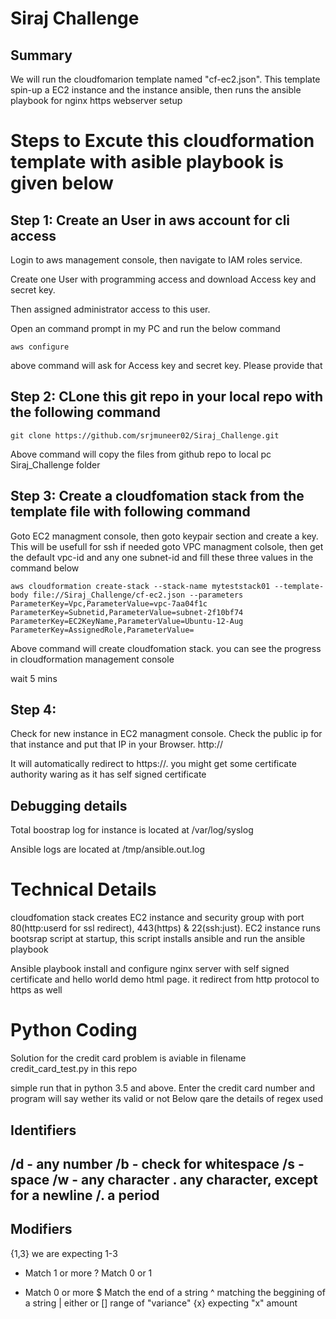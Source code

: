 # Siraj Challenge
## Summary
We will run the cloudfomarion template  named "cf-ec2.json". This template spin-up a EC2 instance and the instance ansible, then runs the ansible playbook for nginx https webserver setup

# Steps to Excute this cloudformation template with asible playbook is given below
## Step 1: Create an User in aws account for cli access
Login to aws management console, then navigate to IAM roles service.

Create one User with programming access and download Access key and secret key.

Then assigned administrator access to this user.

Open an command prompt in my PC and run the below command
```
aws configure
```
above command will ask for  Access key and secret key. Please provide that

## Step 2: CLone this git repo in your local repo with the following command 
```
git clone https://github.com/srjmuneer02/Siraj_Challenge.git
```
Above command will copy the files from github repo to local pc Siraj_Challenge folder

## Step 3: Create a cloudfomation stack from the template file with following command 

Goto EC2 managment console, then goto keypair section and create a key. This will be usefull for ssh if needed
goto VPC managment colsole, then get the default vpc-id and any one subnet-id  and fill these three values in the command below
```
aws cloudformation create-stack --stack-name myteststack01 --template-body file://Siraj_Challenge/cf-ec2.json --parameters ParameterKey=Vpc,ParameterValue=vpc-7aa04f1c ParameterKey=Subnetid,ParameterValue=subnet-2f10bf74  ParameterKey=EC2KeyName,ParameterValue=Ubuntu-12-Aug  ParameterKey=AssignedRole,ParameterValue=
```
Above command will create cloudfomation stack. you can see the progress in cloudformation management console

wait 5 mins

## Step 4: 

Check for new instance in EC2 managment console. Check the public ip for that instance and put that IP in your Browser.
http://<public-ip>
  
It will automatically redirect to https://<public-ip>. you might get some certificate authority waring as it has self signed certificate

## Debugging details

Total boostrap log for instance is located at /var/log/syslog

Ansible logs are located at /tmp/ansible.out.log

# Technical Details

cloudfomation stack creates EC2 instance and security group with port 80(http:userd for ssl redirect), 443(https) & 22(ssh:just).
EC2 instance runs bootsrap script at startup, this script installs ansible and run the ansible playbook

Ansible playbook install and configure nginx server with self signed certificate and hello world demo html page. it redirect from http protocol to https as well

# Python Coding

Solution for the credit card problem is aviable in filename credit_card_test.py in this repo

simple run that in python 3.5 and above. Enter the credit card number and program will say wether its valid or not
Below qare the details of regex used

Identifiers
--------------------
/d - any number
/b - check for whitespace
/s - space
/w - any character
. any character,  except for a newline
/. a period
--------------------
Modifiers
--------------------
{1,3} we are expecting 1-3
+ Match 1 or more
? Match 0 or 1
* Match 0 or more
$ Match the end of a string
^ matching the beggining of a string
| either or 
[] range of "variance"
{x} expecting "x" amount

